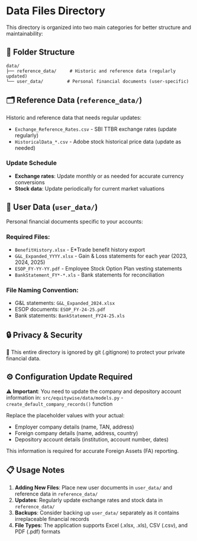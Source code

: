 # Data Files Directory

This directory is organized into two main categories for better structure and maintainability:

## 📁 Folder Structure

```
data/
├── reference_data/     # Historic and reference data (regularly updated)
└── user_data/         # Personal financial documents (user-specific)
```

## 🗂️ Reference Data (`reference_data/`)

Historic and reference data that needs regular updates:

- `Exchange_Reference_Rates.csv` - SBI TTBR exchange rates (update regularly)
- `HistoricalData_*.csv` - Adobe stock historical price data (update as needed)

### Update Schedule
- **Exchange rates**: Update monthly or as needed for accurate currency conversions
- **Stock data**: Update periodically for current market valuations

## 👤 User Data (`user_data/`)

Personal financial documents specific to your accounts:

### Required Files:
- `BenefitHistory.xlsx` - E*Trade benefit history export
- `G&L_Expanded_YYYY.xlsx` - Gain & Loss statements for each year (2023, 2024, 2025)
- `ESOP_FY-YY-YY.pdf` - Employee Stock Option Plan vesting statements
- `BankStatement_FY*-*.xls` - Bank statements for reconciliation

### File Naming Convention:
- G&L statements: `G&L_Expanded_2024.xlsx`
- ESOP documents: `ESOP_FY-24-25.pdf`
- Bank statements: `BankStatement_FY24-25.xls`

## 🔒 Privacy & Security

📁 This entire directory is ignored by git (.gitignore) to protect your private financial data.

## ⚙️ Configuration Update Required

⚠️ **Important**: You need to update the company and depository account information in:
`src/equitywise/data/models.py` - `create_default_company_records()` function

Replace the placeholder values with your actual:
- Employer company details (name, TAN, address)
- Foreign company details (name, address, country)  
- Depository account details (institution, account number, dates)

This information is required for accurate Foreign Assets (FA) reporting.

## 📋 Usage Notes

1. **Adding New Files**: Place new user documents in `user_data/` and reference data in `reference_data/`
2. **Updates**: Regularly update exchange rates and stock data in `reference_data/`
3. **Backups**: Consider backing up `user_data/` separately as it contains irreplaceable financial records
4. **File Types**: The application supports Excel (.xlsx, .xls), CSV (.csv), and PDF (.pdf) formats